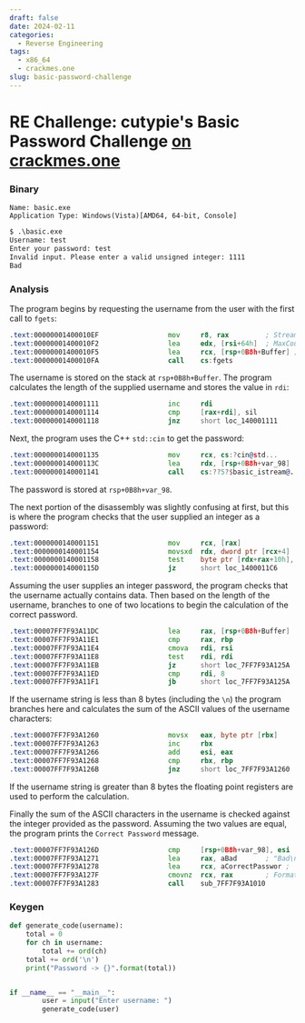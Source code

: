 ```yaml
---
draft: false 
date: 2024-02-11 
categories:
  - Reverse Engineering
tags:
  - x86_64
  - crackmes.one
slug: basic-password-challenge
---
```


# RE Challenge: cutypie's Basic Password Challenge [on crackmes.one](https://crackmes.one/crackme/65bfedcaeef082e477ff66aa) 



### Binary
	Name: basic.exe
	Application Type: Windows(Vista)[AMD64, 64-bit, Console]

```cmd
$ .\basic.exe
Username: test
Enter your password: test
Invalid input. Please enter a valid unsigned integer: 1111
Bad
```

<!-- more -->

### Analysis

The program begins by requesting the username from the user with the first call to `fgets`:

```asm
.text:00000001400010EF                 mov     r8, rax         ; Stream
.text:00000001400010F2                 lea     edx, [rsi+64h]  ; MaxCount
.text:00000001400010F5                 lea     rcx, [rsp+0B8h+Buffer] ; Buffer
.text:00000001400010FA                 call    cs:fgets
```

The username is stored on the stack at `rsp+0B8h+Buffer`. The program calculates the length of the supplied username and stores the value in `rdi`:

```asm
.text:0000000140001111                 inc     rdi
.text:0000000140001114                 cmp     [rax+rdi], sil
.text:0000000140001118                 jnz     short loc_140001111
```


Next, the program uses the C++ `std::cin` to get the password:

```asm
.text:0000000140001135                 mov     rcx, cs:?cin@std... 
.text:000000014000113C                 lea     rdx, [rsp+0B8h+var_98]
.text:0000000140001141                 call    cs:??5?$basic_istream@...
```

The password is stored at `rsp+0B8h+var_98`.

The next portion of the disassembly was slightly confusing at first, but this is where the program checks that the user supplied an integer as a password:

```asm
.text:0000000140001151                 mov     rcx, [rax]
.text:0000000140001154                 movsxd  rdx, dword ptr [rcx+4]
.text:0000000140001158                 test    byte ptr [rdx+rax+10h], 6
.text:000000014000115D                 jz      short loc_1400011C6
```

Assuming the user supplies an integer password, the program checks that the username actually contains data. Then based on the length of the username, branches to one of two locations to begin the calculation of the correct password.

```asm
.text:00007FF7F93A11DC                 lea     rax, [rsp+0B8h+Buffer]
.text:00007FF7F93A11E1                 cmp     rax, rbp
.text:00007FF7F93A11E4                 cmova   rdi, rsi
.text:00007FF7F93A11E8                 test    rdi, rdi
.text:00007FF7F93A11EB                 jz      short loc_7FF7F93A125A
.text:00007FF7F93A11ED                 cmp     rdi, 8
.text:00007FF7F93A11F1                 jb      short loc_7FF7F93A125A
```

If the username string is less than 8 bytes (including the `\n`) the program branches here and calculates the sum of the ASCII values of the username characters:

```asm
.text:00007FF7F93A1260                 movsx   eax, byte ptr [rbx]
.text:00007FF7F93A1263                 inc     rbx
.text:00007FF7F93A1266                 add     esi, eax
.text:00007FF7F93A1268                 cmp     rbx, rbp
.text:00007FF7F93A126B                 jnz     short loc_7FF7F93A1260
```

If the username string is greater than 8 bytes the floating point registers are used to perform the calculation. 

Finally the sum of the ASCII characters in the username is checked against the integer provided as the password. Assuming the two values are equal, the program prints the `Correct Password` message.

```asm
.text:00007FF7F93A126D                 cmp     [rsp+0B8h+var_98], esi
.text:00007FF7F93A1271                 lea     rax, aBad       ; "Bad\n"
.text:00007FF7F93A1278                 lea     rcx, aCorrectPasswor ; 
.text:00007FF7F93A127F                 cmovnz  rcx, rax        ; Format
.text:00007FF7F93A1283                 call    sub_7FF7F93A1010
```

### Keygen

```python title="keygen.py"
def generate_code(username):
	total = 0
	for ch in username:
		total += ord(ch)
	total += ord('\n')
	print("Password -> {}".format(total))


if __name__ == "__main__":
        user = input("Enter username: ")
        generate_code(user)

```
